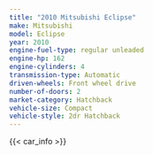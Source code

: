 ```yaml
---
title: "2010 Mitsubishi Eclipse"
make: Mitsubishi
model: Eclipse
year: 2010
engine-fuel-type: regular unleaded
engine-hp: 162
engine-cylinders: 4
transmission-type: Automatic
driven-wheels: Front wheel drive
number-of-doors: 2
market-category: Hatchback
vehicle-size: Compact
vehicle-style: 2dr Hatchback
---
```


{{< car_info >}}
